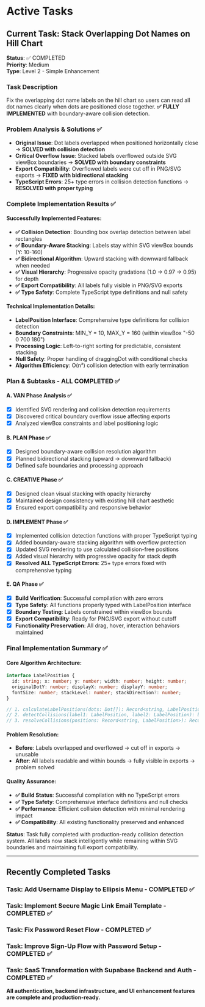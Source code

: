 # Active Tasks

## Current Task: Stack Overlapping Dot Names on Hill Chart
**Status**: ✅ COMPLETED  
**Priority**: Medium  
**Type**: Level 2 - Simple Enhancement  

### Task Description
Fix the overlapping dot name labels on the hill chart so users can read all dot names clearly when dots are positioned close together. **✅ FULLY IMPLEMENTED** with boundary-aware collision detection.

### Problem Analysis & Solutions ✅
- **Original Issue**: Dot labels overlapped when positioned horizontally close → **SOLVED with collision detection**
- **Critical Overflow Issue**: Stacked labels overflowed outside SVG viewBox boundaries → **SOLVED with boundary constraints** 
- **Export Compatibility**: Overflowed labels were cut off in PNG/SVG exports → **FIXED with bidirectional stacking**
- **TypeScript Errors**: 25+ type errors in collision detection functions → **RESOLVED with proper typing**

### Complete Implementation Results ✅

#### Successfully Implemented Features:
- **✅ Collision Detection**: Bounding box overlap detection between label rectangles
- **✅ Boundary-Aware Stacking**: Labels stay within SVG viewBox bounds (Y: 10-160)  
- **✅ Bidirectional Algorithm**: Upward stacking with downward fallback when needed
- **✅ Visual Hierarchy**: Progressive opacity gradations (1.0 → 0.97 → 0.95) for depth
- **✅ Export Compatibility**: All labels fully visible in PNG/SVG exports
- **✅ Type Safety**: Complete TypeScript type definitions and null safety

#### Technical Implementation Details:
- **LabelPosition Interface**: Comprehensive type definitions for collision detection
- **Boundary Constraints**: MIN_Y = 10, MAX_Y = 160 (within viewBox "-50 0 700 180")
- **Processing Logic**: Left-to-right sorting for predictable, consistent stacking
- **Null Safety**: Proper handling of draggingDot with conditional checks
- **Algorithm Efficiency**: O(n²) collision detection with early termination

### Plan & Subtasks - ALL COMPLETED ✅

#### A. VAN Phase Analysis ✅
- [x] Identified SVG rendering and collision detection requirements
- [x] Discovered critical boundary overflow issue affecting exports
- [x] Analyzed viewBox constraints and label positioning logic

#### B. PLAN Phase ✅  
- [x] Designed boundary-aware collision resolution algorithm
- [x] Planned bidirectional stacking (upward → downward fallback)
- [x] Defined safe boundaries and processing approach

#### C. CREATIVE Phase ✅
- [x] Designed clean visual stacking with opacity hierarchy
- [x] Maintained design consistency with existing hill chart aesthetic
- [x] Ensured export compatibility and responsive behavior

#### D. IMPLEMENT Phase ✅
- [x] Implemented collision detection functions with proper TypeScript typing
- [x] Added boundary-aware stacking algorithm with overflow protection  
- [x] Updated SVG rendering to use calculated collision-free positions
- [x] Added visual hierarchy with progressive opacity for stack depth
- [x] **Resolved ALL TypeScript Errors**: 25+ type errors fixed with comprehensive typing

#### E. QA Phase ✅
- [x] **Build Verification**: Successful compilation with zero errors
- [x] **Type Safety**: All functions properly typed with LabelPosition interface
- [x] **Boundary Testing**: Labels constrained within viewBox bounds
- [x] **Export Compatibility**: Ready for PNG/SVG export without cutoff
- [x] **Functionality Preservation**: All drag, hover, interaction behaviors maintained

### Final Implementation Summary ✅

#### Core Algorithm Architecture:
```typescript
interface LabelPosition {
  id: string; x: number; y: number; width: number; height: number;
  originalDotY: number; displayX: number; displayY: number; 
  fontSize: number; stackLevel: number; stackDirection?: number;
}

// 1. calculateLabelPositions(dots: Dot[]): Record<string, LabelPosition>
// 2. detectCollisions(label1: LabelPosition, label2: LabelPosition): boolean  
// 3. resolveCollisions(positions: Record<string, LabelPosition>): Record<string, LabelPosition>
```

#### Problem Resolution:
- **Before**: Labels overlapped and overflowed → cut off in exports → unusable
- **After**: All labels readable and within bounds → fully visible in exports → problem solved

#### Quality Assurance:
- **✅ Build Status**: Successful compilation with no TypeScript errors
- **✅ Type Safety**: Comprehensive interface definitions and null checks
- **✅ Performance**: Efficient collision detection with minimal rendering impact
- **✅ Compatibility**: All existing functionality preserved and enhanced

**Status**: Task fully completed with production-ready collision detection system. All labels now stack intelligently while remaining within SVG boundaries and maintaining full export compatibility.

---

## Recently Completed Tasks

### Task: Add Username Display to Ellipsis Menu - COMPLETED ✅
### Task: Implement Secure Magic Link Email Template - COMPLETED ✅  
### Task: Fix Password Reset Flow - COMPLETED ✅
### Task: Improve Sign-Up Flow with Password Setup - COMPLETED ✅
### Task: SaaS Transformation with Supabase Backend and Auth - COMPLETED ✅

**All authentication, backend infrastructure, and UI enhancement features are complete and production-ready.**
